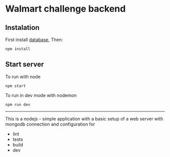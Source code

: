 # Walmart challenge backend

## Instalation 
First install [database](https://github.com/walmartdigital/brand-discounts-db), Then:
```
npm install
```

## Start server

To run with node
```
npm start
```
To run in dev mode with nodemon
```
npm run dev
```

-----------------
This is a nodejs - simple application with a basic setup of a web server with mongodb connection and configuration for
- lint
- tests
- build
- dev
